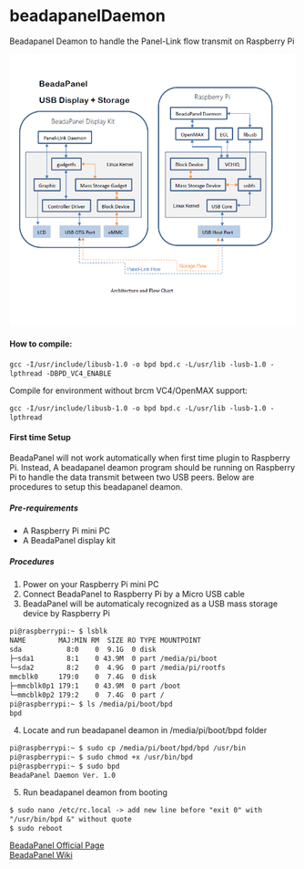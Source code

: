 # beadapanelDaemon
Beadapanel Deamon to handle the Panel-Link flow transmit on Raspberry Pi


<img src="https://github.com/NXElec/beadapanelDaemon/blob/master/bprpi.png" width="600"/><br>

#### How to compile:
```
gcc -I/usr/include/libusb-1.0 -o bpd bpd.c -L/usr/lib -lusb-1.0 -lpthread -DBPD_VC4_ENABLE
```

Compile for environment without brcm VC4/OpenMAX support:
```
gcc -I/usr/include/libusb-1.0 -o bpd bpd.c -L/usr/lib -lusb-1.0 -lpthread
```

#### First time Setup
BeadaPanel will not work automatically when first time plugin to Raspberry Pi. Instead, A beadapanel deamon program should be running on Raspberry Pi to handle the data transmit between two USB peers. Below are procedures to setup this beadapanel deamon.

##### Pre-requirements
* A Raspberry Pi mini PC
* A BeadaPanel display kit

##### Procedures
1. Power on your Raspberry Pi mini PC
2. Connect BeadaPanel to Raspberry Pi by a Micro USB cable
3. BeadaPanel will be automaticaly recognized as a USB mass storage device by Raspberry Pi
```
pi@raspberrypi:~ $ lsblk
NAME        MAJ:MIN RM  SIZE RO TYPE MOUNTPOINT
sda           8:0    0  9.1G  0 disk
├─sda1        8:1    0 43.9M  0 part /media/pi/boot
└─sda2        8:2    0  4.9G  0 part /media/pi/rootfs
mmcblk0     179:0    0  7.4G  0 disk
├─mmcblk0p1 179:1    0 43.9M  0 part /boot
└─mmcblk0p2 179:2    0  7.4G  0 part /
pi@raspberrypi:~ $ ls /media/pi/boot/bpd
bpd
```
4. Locate and run beadapanel deamon in /media/pi/boot/bpd folder
```
pi@raspberrypi:~ $ sudo cp /media/pi/boot/bpd/bpd /usr/bin 
pi@raspberrypi:~ $ sudo chmod +x /usr/bin/bpd
pi@raspberrypi:~ $ sudo bpd
BeadaPanel Daemon Ver. 1.0
```
5. Run beadapanel deamon from booting
```
$ sudo nano /etc/rc.local -> add new line before "exit 0" with "/usr/bin/bpd &" without quote 
$ sudo reboot
```


[BeadaPanel Official Page](http://www.nxelec.com/products/hmi/beadapanel-media-display)<br>
[BeadaPanel Wiki](https://www.elinux.org/BeadaPanel)
